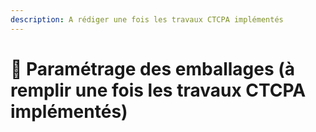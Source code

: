 ```yaml
---
description: A rédiger une fois les travaux CTCPA implémentés
---
```


# 🥫 Paramétrage des emballages (à remplir une fois les travaux CTCPA implémentés)

